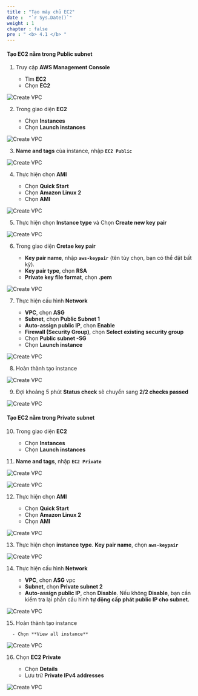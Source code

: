 ```yaml
---
title : "Tạo máy chủ EC2"
date :  "`r Sys.Date()`" 
weight : 1 
chapter : false
pre : " <b> 4.1 </b> "
---
```


#### Tạo EC2 nằm trong Public subnet

1. Truy cập **AWS Management Console**

   - Tìm **EC2**
   - Chọn **EC2**

![Create VPC](/.images/6/0001.png?featherlight=false&width=90pc)

2. Trong giao diện **EC2**

   - Chọn **Instances**
   - Chọn **Launch instances**

![Create VPC](/.images/6/0002.png?featherlight=false&width=90pc)

3. **Name and tags** của instance, nhập **```EC2 Public```**

![Create VPC](/.images/6/0003.png?featherlight=false&width=90pc)

4. Thực hiện chọn **AMI**

   - Chọn **Quick Start**
   - Chọn **Amazon Linux 2**
   - Chọn **AMI**

![Create VPC](/.images/6/0004.png?featherlight=false&width=90pc)

5. Thực hiện chọn **Instance type** và Chọn **Create new key pair**

![Create VPC](/.images/6/0005.png?featherlight=false&width=90pc)

6. Trong giao diện **Cretae key pair**

   - **Key pair name**, nhập **```aws-keypair```** (tên tùy chọn, bạn có thể đặt bất kỳ).
   - **Key pair type**, chọn **RSA**
   - **Private key file format**, chọn **.pem**

![Create VPC](/.images/6/0006.png?featherlight=false&width=90pc)

7.  Thực hiện cấu hình **Network**

    - **VPC**, chọn **ASG**
    - **Subnet**, chọn **Public Subnet 1**
    - **Auto-assign public IP**, chọn **Enable**
    - **Firewall (Security Group)**, chọn **Select existing security group**
    - Chọn **Public subnet -SG**
    - Chọn **Launch instance**

![Create VPC](/.images/6/0007.png?featherlight=false&width=90pc)

8. Hoàn thành tạo instance

![Create VPC](/.images/6/0008.png?featherlight=false&width=90pc)

9. Đợi khoảng 5 phút **Status check** sẽ chuyển sang **2/2 checks passed**

![Create VPC](/.images/6/0009.png?featherlight=false&width=90pc)

#### Tạo EC2 nằm trong Private subnet

10. Trong giao diện **EC2**

    - Chọn **Instances**
    - Chọn **Launch instances**

11. **Name and tags**, nhập **```EC2 Private```**

![Create VPC](/.images/6/00010.png?featherlight=false&width=90pc)

![Create VPC](/.images/6/00011.png?featherlight=false&width=90pc)

12.  Thực hiện chọn **AMI**

     - Chọn **Quick Start**
     - Chọn **Amazon Linux 2**
     - Chọn **AMI**

![Create VPC](/.images/6/00012.png?featherlight=false&width=90pc)

13.    Thực hiện chọn **instance type**. **Key pair name**, chọn **```aws-keypair```**

![Create VPC](/.images/6/00013.png?featherlight=false&width=90pc)

14.   Thực hiện cấu hình **Network**

      - **VPC**, chọn **ASG** vpc
      - **Subnet**, chọn **Private subnet 2**
      - **Auto-assign public IP**, chọn **Disable**. Nếu không **Disable**, bạn cần kiểm tra lại phần cấu hình **tự động cấp phát public IP cho subnet.** 

![Create VPC](/.images/6/00014.png?featherlight=false&width=90pc)

15.    Hoàn thành tạo instance

      - Chọn **View all instance**

![Create VPC](/.images/6/00015.png?featherlight=false&width=90pc)

16.   Chọn **EC2 Private**

      - Chọn **Details**
      - Lưu trữ **Private IPv4 addresses**

![Create VPC](/.images/6/00016.png?featherlight=false&width=90pc)

